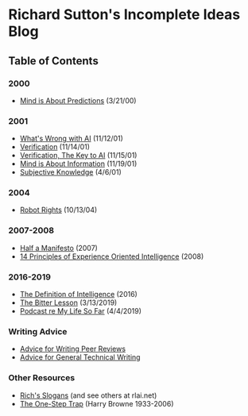 # Richard Sutton's Incomplete Ideas Blog

## Table of Contents

### 2000
- [Mind is About Predictions](ConditionalPredictions.md) (3/21/00)

### 2001
- [What's Wrong with AI](WrongWithAI.md) (11/12/01)
- [Verification](Verification.md) (11/14/01)
- [Verification, The Key to AI](KeytoAI.md) (11/15/01)
- [Mind is About Information](Information.md) (11/19/01)
- [Subjective Knowledge](SubjectiveKnowledge.md) (4/6/01)

### 2004
- [Robot Rights](robotrightssutton.md) (10/13/04)

### 2007-2008
- [Half a Manifesto](Half%20a%20Manifesto.md) (2007)
- [14 Principles of Experience Oriented Intelligence](14%20Principles%20of%20Experience%20Oriented%20Intelligence.md) (2008)

### 2016-2019
- [The Definition of Intelligence](DefinitionOfIntelligence.md) (2016)
- [The Bitter Lesson](BitterLesson.md) (3/13/2019)
- [Podcast re My Life So Far](PodcastMyLifeSoFar.md) (4/4/2019)

### Writing Advice
- [Advice for Writing Peer Reviews](ReviewAdvice.md)
- [Advice for General Technical Writing](TechnicalWritingAdvice.md)

### Other Resources
- [Rich's Slogans](Slogans.md) (and see others at rlai.net)
- [The One-Step Trap](OneStepTrap.md) (Harry Browne 1933-2006)
